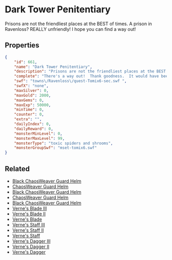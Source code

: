 # Dark Tower Penitentiary

Prisons are not the friendliest places at the BEST of times.  A prison in Ravenloss?  REALLY unfriendly! I hope you can find a way out!

## Properties

```json
{
    "id": 661,
    "name": "Dark Tower Penitentiary",
    "description": "Prisons are not the friendliest places at the BEST of times.  A prison in Ravenloss?  REALLY unfriendly! I hope you can find a way out!",
    "complete": "There's a way out!  Thank goodness.  It would have been horrible to be TRAPPED there! But... where's Riadne?!",
    "swf": "towns\/Ravenloss\/quest-Tomix6-sec.swf ",
    "swfX": "none",
    "maxSilver": 0,
    "maxGold": 2000,
    "maxGems": 0,
    "maxExp": 50000,
    "minTime": 0,
    "counter": 0,
    "extra": "",
    "dailyIndex": 0,
    "dailyReward": 0,
    "monsterMinLevel": 0,
    "monsterMaxLevel": 99,
    "monsterType": "toxic spiders and shrooms",
    "monsterGroupSwf": "mset-tomix6.swf"
}
```

## Related

- [Black ChaosWeaver Guard Helm](../items/4281-black-chaosweaver-guard-helm.md)
- [ChaosWeaver Guard Helm](../items/4282-chaosweaver-guard-helm.md)
- [Black ChaosWeaver Guard Helm](../items/4283-black-chaosweaver-guard-helm.md)
- [ChaosWeaver Guard Helm](../items/4284-chaosweaver-guard-helm.md)
- [Black ChaosWeaver Guard Helm](../items/4285-black-chaosweaver-guard-helm.md)
- [Verne's Blade III](../items/4286-verne-s-blade-iii.md)
- [Verne's Blade II](../items/4287-verne-s-blade-ii.md)
- [Verne's Blade](../items/4288-verne-s-blade.md)
- [Verne's Staff III](../items/4289-verne-s-staff-iii.md)
- [Verne's Staff II](../items/4290-verne-s-staff-ii.md)
- [Verne's Staff](../items/4291-verne-s-staff.md)
- [Verne's Dagger III](../items/4292-verne-s-dagger-iii.md)
- [Verne's Dagger II](../items/4293-verne-s-dagger-ii.md)
- [Verne's Dagger](../items/4294-verne-s-dagger.md)

